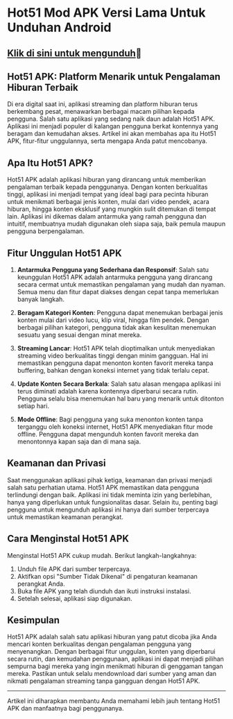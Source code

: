 # Hot51 Mod APK Versi Lama Untuk Unduhan Android

## [Klik di sini untuk mengunduh](https://spoo.me/iIgIMU)🛴

## **Hot51 APK: Platform Menarik untuk Pengalaman Hiburan Terbaik**

Di era digital saat ini, aplikasi streaming dan platform hiburan terus berkembang pesat, menawarkan berbagai macam pilihan kepada pengguna. Salah satu aplikasi yang sedang naik daun adalah Hot51 APK. Aplikasi ini menjadi populer di kalangan pengguna berkat kontennya yang beragam dan kemudahan akses. Artikel ini akan membahas apa itu Hot51 APK, fitur-fitur unggulannya, serta mengapa Anda patut mencobanya.

## **Apa Itu Hot51 APK?**

Hot51 APK adalah aplikasi hiburan yang dirancang untuk memberikan pengalaman terbaik kepada penggunanya. Dengan konten berkualitas tinggi, aplikasi ini menjadi tempat yang ideal bagi para pecinta hiburan untuk menikmati berbagai jenis konten, mulai dari video pendek, acara hiburan, hingga konten eksklusif yang mungkin sulit ditemukan di tempat lain. Aplikasi ini dikemas dalam antarmuka yang ramah pengguna dan intuitif, membuatnya mudah digunakan oleh siapa saja, baik pemula maupun pengguna berpengalaman.

## **Fitur Unggulan Hot51 APK**

1. **Antarmuka Pengguna yang Sederhana dan Responsif**: Salah satu keunggulan Hot51 APK adalah antarmuka pengguna yang dirancang secara cermat untuk memastikan pengalaman yang mudah dan nyaman. Semua menu dan fitur dapat diakses dengan cepat tanpa memerlukan banyak langkah.

2. **Beragam Kategori Konten**: Pengguna dapat menemukan berbagai jenis konten mulai dari video lucu, klip viral, hingga film pendek. Dengan berbagai pilihan kategori, pengguna tidak akan kesulitan menemukan sesuatu yang sesuai dengan minat mereka.

3. **Streaming Lancar**: Hot51 APK telah dioptimalkan untuk menyediakan streaming video berkualitas tinggi dengan minim gangguan. Hal ini memastikan pengguna dapat menonton konten favorit mereka tanpa buffering, bahkan dengan koneksi internet yang tidak terlalu cepat.

4. **Update Konten Secara Berkala**: Salah satu alasan mengapa aplikasi ini terus diminati adalah karena kontennya diperbarui secara rutin. Pengguna selalu bisa menemukan hal baru yang menarik untuk ditonton setiap hari.

5. **Mode Offline**: Bagi pengguna yang suka menonton konten tanpa terganggu oleh koneksi internet, Hot51 APK menyediakan fitur mode offline. Pengguna dapat mengunduh konten favorit mereka dan menontonnya kapan saja dan di mana saja.

## **Keamanan dan Privasi**

Saat menggunakan aplikasi pihak ketiga, keamanan dan privasi menjadi salah satu perhatian utama. Hot51 APK memastikan data pengguna terlindungi dengan baik. Aplikasi ini tidak meminta izin yang berlebihan, hanya yang diperlukan untuk fungsionalitas dasar. Selain itu, penting bagi pengguna untuk mengunduh aplikasi ini hanya dari sumber terpercaya untuk memastikan keamanan perangkat.

## **Cara Menginstal Hot51 APK**

Menginstal Hot51 APK cukup mudah. Berikut langkah-langkahnya:
1. Unduh file APK dari sumber terpercaya.
2. Aktifkan opsi "Sumber Tidak Dikenal" di pengaturan keamanan perangkat Anda.
3. Buka file APK yang telah diunduh dan ikuti instruksi instalasi.
4. Setelah selesai, aplikasi siap digunakan.

## **Kesimpulan**

Hot51 APK adalah salah satu aplikasi hiburan yang patut dicoba jika Anda mencari konten berkualitas dengan pengalaman pengguna yang menyenangkan. Dengan berbagai fitur unggulan, konten yang diperbarui secara rutin, dan kemudahan penggunaan, aplikasi ini dapat menjadi pilihan sempurna bagi mereka yang ingin menikmati hiburan di genggaman tangan mereka. Pastikan untuk selalu mendownload dari sumber yang aman dan nikmati pengalaman streaming tanpa gangguan dengan Hot51 APK.

--- 

Artikel ini diharapkan membantu Anda memahami lebih jauh tentang Hot51 APK dan manfaatnya bagi penggunanya.
